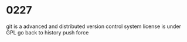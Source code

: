 # 0227
git is a advanced and distributed version control system
license is under GPL
go back to history
push force
